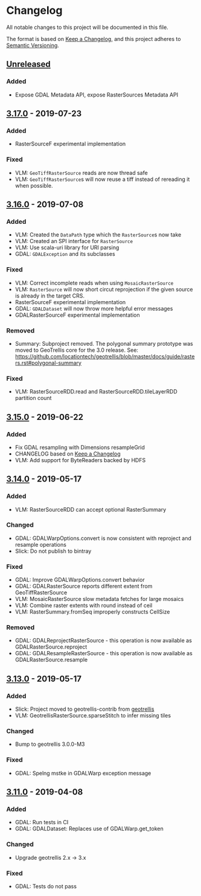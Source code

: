 # Changelog

All notable changes to this project will be documented in this file.

The format is based on [Keep a Changelog](https://keepachangelog.com/en/1.0.0/),
and this project adheres to [Semantic Versioning](https://semver.org/spec/v2.0.0.html).

## [Unreleased]

### Added

- Expose GDAL Metadata API, expose RasterSources Metadata API 

## [3.17.0] - 2019-07-23

### Added

- RasterSourceF experimental implementation

### Fixed

- VLM: `GeoTiffRasterSource` reads are now thread safe
- VLM: `GeoTiffRasterSource`s will now reuse a tiff instead of rereading
  it when possible.

## [3.16.0] - 2019-07-08

### Added

- VLM: Created the `DataPath` type which the `RasterSource`s now take
- VLM: Created an SPI interface for `RasterSource`
- VLM: Use scala-uri library for URI parsing
- GDAL: `GDALException` and its subclasses

### Fixed

- VLM: Correct incomplete reads when using `MosaicRasterSource`
- VLM: `RasterSource` will now short circut reprojection if the given
  source is already in the target CRS.
- RasterSourceF experimental implementation
- GDAL: `GDALDataset` will now throw more helpful error messages
- GDALRasterSourceF experimental implementation

### Removed

- Summary: Subproject removed. The polygonal summary prototype was moved to GeoTrellis core for the 3.0 release. See: https://github.com/locationtech/geotrellis/blob/master/docs/guide/rasters.rst#polygonal-summary

### Fixed

- VLM: RasterSourceRDD.read and RasterSourceRDD.tileLayerRDD partition count

## [3.15.0] - 2019-06-22

### Added

- Fix GDAL resampling with Dimensions resampleGrid
- CHANGELOG based on [Keep a Changelog](https://keepachangelog.com/en/1.0.0/)
- VLM: Add support for ByteReaders backed by HDFS

## [3.14.0] - 2019-05-17

### Added

- VLM: RasterSourceRDD can accept optional RasterSummary

### Changed

- GDAL: GDALWarpOptions.convert is now consistent with reproject and resample operations
- Slick: Do not publish to bintray

### Fixed

- GDAL: Improve GDALWarpOptions.convert behavior
- GDAL: GDALRasterSource reports different extent from GeoTiffRasterSource
- VLM: MosaicRasterSource slow metadata fetches for large mosaics
- VLM: Combine raster extents with round instead of ceil
- VLM: RasterSummary.fromSeq improperly constructs CellSize

### Removed

- GDAL: GDALReprojectRasterSource - this operation is now available as GDALRasterSource.reproject
- GDAL: GDALResampleRasterSource - this operation is now available as GDALRasterSource.resample

## [3.13.0] - 2019-05-17

### Added

- Slick: Project moved to geotrellis-contrib from [geotrellis](https://github.com/locationtech/geotrellis)
- VLM: GeotrellisRasterSource.sparseStitch to infer missing tiles

### Changed

- Bump to geotrellis 3.0.0-M3

### Fixed

- GDAL: Spelng mstke in GDALWarp exception message

## [3.11.0] - 2019-04-08

### Added

- GDAL: Run tests in CI
- GDAL: GDALDataset: Replaces use of GDALWarp.get_token

### Changed

- Upgrade geotrellis 2.x -> 3.x

### Fixed

- GDAL: Tests do not pass

[unreleased]: https://github.com/geotrellis/geotrellis-contrib/compare/v3.17.0...HEAD
[3.17.0]: https://github.com/geotrellis/geotrellis-contrib/compare/v3.16.0...v3.17.0
[3.16.0]: https://github.com/geotrellis/geotrellis-contrib/compare/v3.15.0...v3.16.0
[3.15.0]: https://github.com/geotrellis/geotrellis-contrib/compare/v3.14.0...v3.15.0
[3.14.0]: https://github.com/geotrellis/geotrellis-contrib/compare/v3.13.0...v3.14.0
[3.13.0]: https://github.com/geotrellis/geotrellis-contrib/compare/v3.11.0...v3.13.0
[3.11.0]: https://github.com/geotrellis/geotrellis-contrib/compare/v0.11.0...v3.11.0
